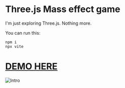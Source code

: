 # Three.js Mass effect game

I'm just exploring Three.js. Nothing more.

You can run this:

```
npm i
npx vite
```

# [DEMO HERE](https://codesandbox.io/p/github/in4in-dev/threejs-me2-space/main)

![Intro](https://github.com/in4in-dev/threejs-me2-space/raw/main/intro.png)